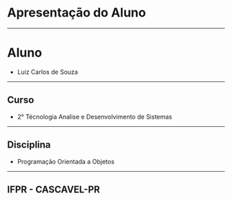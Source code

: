 # Apresentação do Aluno
**********************
# Aluno
   * Luiz Carlos de Souza
**********************
## Curso
   * 2° Técnologia Analise e Desenvolvimento de Sistemas   
**********************
## Disciplina
* Programação Orientada a Objetos
**********************
## IFPR - CASCAVEL-PR
